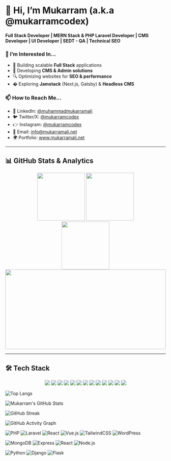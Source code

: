 # 👋 Hi, I’m Mukarram (a.k.a @mukarramcodex)  
**Full Stack Developer | MERN Stack & PHP Laravel Developer | CMS Developer | UI Developer | SEDT - QA | Technical SEO**  

### 👀 I’m Interested In...  
- 🚀 Building scalable **Full Stack** applications  
- 📝 Developing **CMS & Admin solutions**  
- 🔍 Optimizing websites for **SEO & performance**  
- � Exploring **Jamstack** (Next.js, Gatsby) & **Headless CMS**  

### 📫 How to Reach Me...  
- 💼 LinkedIn: [@muhammadmukarramali](https://www.linkedin.com/in/muhammadmukarramali/) 
- 🐦 Twitter/X: [@mukarramcodex](https://x.com/mukarramcodex)
- 👉 Instagram: [@mukarramcodex](https://www.instagram.com/mukarramcodex/)
- 📧 Email: info@mukarramali.net  
- 🌍 Portfolio: www.mukarramali.net

---

<!---
mukarramcodex/mukarramcodex is a ✨ special ✨ repository because its `README.md` (this file) appears on your GitHub profile.
--->
## 📊 GitHub Stats & Analytics

<div align="center">

  <!-- Top Languages & Stats -->
  <img src="https://github-readme-stats.vercel.app/api/top-langs/?username=mukarramcodex&layout=compact&theme=radical" height="150" />
  <img src="https://github-readme-stats.vercel.app/api?username=mukarramcodex&show_icons=true&theme=radical" height="150" />

</div>

<div align="center">

  <!-- Streak Stats -->
  <img src="https://streak-stats.demolab.com/?user=mukarramcodex&theme=radical" height="150" />

</div>

<div align="center">

  <!-- Activity Graph (full width) -->
  <img src="https://github-readme-activity-graph.vercel.app/graph?username=mukarramcodex&theme=react-dark" height="250" width="100%"/>

</div>

---

## 🛠️ Tech Stack

<div align="center">

  <!-- PHP & Laravel -->
  <img src="https://img.shields.io/badge/PHP-777BB4?style=for-the-badge&logo=php&logoColor=white" />
  <img src="https://img.shields.io/badge/Laravel-FF2D20?style=for-the-badge&logo=laravel&logoColor=white" />

  <!-- Frontend -->
  <img src="https://img.shields.io/badge/React-20232A?style=for-the-badge&logo=react&logoColor=61DAFB" />
  <img src="https://img.shields.io/badge/Vue.js-35495E?style=for-the-badge&logo=vuedotjs&logoColor=4FC08D" />
  <img src="https://img.shields.io/badge/TailwindCSS-38B2AC?style=for-the-badge&logo=tailwind-css&logoColor=white" />
  <img src="https://img.shields.io/badge/WordPress-21759B?style=for-the-badge&logo=wordpress&logoColor=white" />

  <!-- MERN Stack -->
  <img src="https://img.shields.io/badge/MongoDB-4EA94B?style=for-the-badge&logo=mongodb&logoColor=white" />
  <img src="https://img.shields.io/badge/Express.js-000000?style=for-the-badge&logo=express&logoColor=white" />
  <img src="https://img.shields.io/badge/React-20232A?style=for-the-badge&logo=react&logoColor=61DAFB" />
  <img src="https://img.shields.io/badge/Node.js-43853D?style=for-the-badge&logo=node.js&logoColor=white" />

  <!-- Python -->
  <img src="https://img.shields.io/badge/Python-3776AB?style=for-the-badge&logo=python&logoColor=white" />
  <img src="https://img.shields.io/badge/Django-092E20?style=for-the-badge&logo=django&logoColor=white" />
  <img src="https://img.shields.io/badge/Flask-000000?style=for-the-badge&logo=flask&logoColor=white" />

</div>

![Top Langs](https://github-readme-stats.vercel.app/api/top-langs/?username=mukarramcodex&layout=compact&theme=radical)

![Mukarram's GitHub Stats](https://github-readme-stats.vercel.app/api?username=mukarramcodex&show_icons=true&theme=radical)  

 
![GitHub Streak](https://streak-stats.demolab.com/?user=mukarramcodex&theme=radical)  

![GitHub Activity Graph](https://github-readme-activity-graph.vercel.app/graph?username=mukarramcodex&theme=react-dark)

![PHP](https://img.shields.io/badge/PHP-777BB4?style=for-the-badge&logo=php&logoColor=white)
![Laravel](https://img.shields.io/badge/Laravel-FF2D20?style=for-the-badge&logo=laravel&logoColor=white)
![React](https://img.shields.io/badge/React-20232A?style=for-the-badge&logo=react&logoColor=61DAFB)
![Vue.js](https://img.shields.io/badge/Vue.js-35495E?style=for-the-badge&logo=vuedotjs&logoColor=4FC08D)
![TailwindCSS](https://img.shields.io/badge/TailwindCSS-38B2AC?style=for-the-badge&logo=tailwind-css&logoColor=white)
![WordPress](https://img.shields.io/badge/WordPress-21759B?style=for-the-badge&logo=wordpress&logoColor=white)

<!-- MERN Stack -->
![MongoDB](https://img.shields.io/badge/MongoDB-4EA94B?style=for-the-badge&logo=mongodb&logoColor=white)
![Express](https://img.shields.io/badge/Express.js-000000?style=for-the-badge&logo=express&logoColor=white)
![React](https://img.shields.io/badge/React-20232A?style=for-the-badge&logo=react&logoColor=61DAFB)
![Node.js](https://img.shields.io/badge/Node.js-43853D?style=for-the-badge&logo=node.js&logoColor=white)

<!-- Python Frameworks -->
![Python](https://img.shields.io/badge/Python-3776AB?style=for-the-badge&logo=python&logoColor=white)
![Django](https://img.shields.io/badge/Django-092E20?style=for-the-badge&logo=django&logoColor=white)
![Flask](https://img.shields.io/badge/Flask-000000?style=for-the-badge&logo=flask&logoColor=white)


